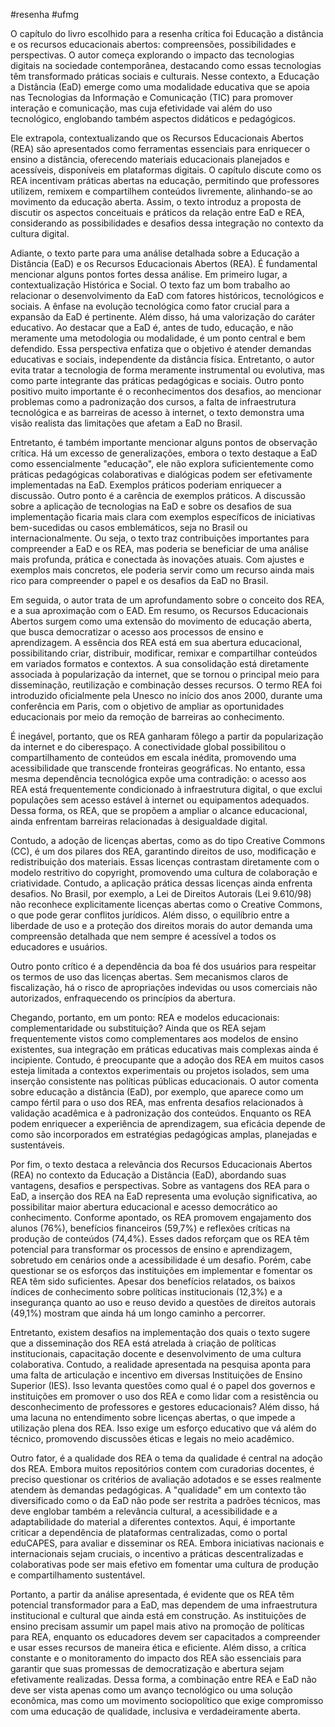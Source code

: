#resenha
#ufmg 

O capítulo do livro escolhido para a resenha crítica foi Educação a distância e os recursos educacionais abertos: compreensões, possibilidades e perspectivas. O autor começa explorando o impacto das tecnologias digitais na sociedade contemporânea, destacando como essas tecnologias têm transformado práticas sociais e culturais. Nesse contexto, a Educação a Distância (EaD) emerge como uma modalidade educativa que se apoia nas Tecnologias da Informação e Comunicação (TIC) para promover interação e comunicação, mas cuja efetividade vai além do uso tecnológico, englobando também aspectos didáticos e pedagógicos.

Ele extrapola, contextualizando que os Recursos Educacionais Abertos (REA) são apresentados como ferramentas essenciais para enriquecer o ensino a distância, oferecendo materiais educacionais planejados e acessíveis, disponíveis em plataformas digitais. O capítulo discute como os REA incentivam práticas abertas na educação, permitindo que professores utilizem, remixem e compartilhem conteúdos livremente, alinhando-se ao movimento da educação aberta. Assim, o texto introduz a proposta de discutir os aspectos conceituais e práticos da relação entre EaD e REA, considerando as possibilidades e desafios dessa integração no contexto da cultura digital.

Adiante, o texto parte para uma análise detalhada sobre a Educação a Distância (EaD) e os Recursos Educacionais Abertos (REA).  É fundamental mencionar alguns pontos fortes dessa análise. Em primeiro lugar, a contextualização Histórica e Social. O texto faz um bom trabalho ao relacionar o desenvolvimento da EaD com fatores históricos, tecnológicos e sociais. A ênfase na evolução tecnológica como fator crucial para a expansão da EaD é pertinente. Além disso, há uma valorização do caráter educativo. Ao destacar que a EaD é, antes de tudo, educação, e não meramente uma metodologia ou modalidade, é um ponto central e bem defendido. Essa perspectiva enfatiza que o objetivo é atender demandas educativas e sociais, independente da distância física. Entretanto, o autor evita tratar a tecnologia de forma meramente instrumental ou evolutiva, mas como parte integrante das práticas pedagógicas e sociais. Outro ponto positivo muito importante é o reconhecimentos dos desafios, ao mencionar problemas como a padronização dos cursos, a falta de infraestrutura tecnológica e as barreiras de acesso à internet, o texto demonstra uma visão realista das limitações que afetam a EaD no Brasil.

Entretanto, é também importante mencionar alguns pontos de observação crítica. Há um excesso de generalizações, embora o texto destaque a EaD como essencialmente "educação", ele não explora suficientemente como práticas pedagógicas colaborativas e dialógicas podem ser efetivamente implementadas na EaD. Exemplos práticos poderiam enriquecer a discussão. Outro ponto é a carência de exemplos práticos. A discussão sobre a aplicação de tecnologias na EaD e sobre os desafios de sua implementação ficaria mais clara com exemplos específicos de iniciativas bem-sucedidas ou casos emblemáticos, seja no Brasil ou internacionalmente. Ou seja, o texto traz contribuições importantes para compreender a EaD e os REA, mas poderia se beneficiar de uma análise mais profunda, prática e conectada às inovações atuais. Com ajustes e exemplos mais concretos, ele poderia servir como um recurso ainda mais rico para compreender o papel e os desafios da EaD no Brasil.

Em seguida, o autor trata de um aprofundamento sobre o conceito dos REA, e a sua aproximação com o EAD. Em resumo, os Recursos Educacionais Abertos surgem como uma extensão do movimento de educação aberta, que busca democratizar o acesso aos processos de ensino e aprendizagem. A essência dos REA está em sua abertura educacional, possibilitando criar, distribuir, modificar, remixar e compartilhar conteúdos em variados formatos e contextos. A sua consolidação está diretamente associada à popularização da internet, que se tornou o principal meio para disseminação, reutilização e combinação desses recursos. O termo REA foi introduzido oficialmente pela Unesco no início dos anos 2000, durante uma conferência em Paris, com o objetivo de ampliar as oportunidades educacionais por meio da remoção de barreiras ao conhecimento.

É inegável, portanto, que os REA ganharam fôlego a partir da popularização da internet e do ciberespaço. A conectividade global possibilitou o compartilhamento de conteúdos em escala inédita, promovendo uma acessibilidade que transcende fronteiras geográficas. No entanto, essa mesma dependência tecnológica expõe uma contradição: o acesso aos REA está frequentemente condicionado à infraestrutura digital, o que exclui populações sem acesso estável à internet ou equipamentos adequados. Dessa forma, os REA, que se propõem a ampliar o alcance educacional, ainda enfrentam barreiras relacionadas à desigualdade digital.

Contudo, a adoção de licenças abertas, como as do tipo Creative Commons (CC), é um dos pilares dos REA, garantindo direitos de uso, modificação e redistribuição dos materiais. Essas licenças contrastam diretamente com o modelo restritivo do copyright, promovendo uma cultura de colaboração e criatividade. Contudo, a aplicação prática dessas licenças ainda enfrenta desafios. No Brasil, por exemplo, a Lei de Direitos Autorais (Lei 9.610/98) não reconhece explicitamente licenças abertas como o Creative Commons, o que pode gerar conflitos jurídicos. Além disso, o equilíbrio entre a liberdade de uso e a proteção dos direitos morais do autor demanda uma compreensão detalhada que nem sempre é acessível a todos os educadores e usuários.

Outro ponto crítico é a dependência da boa fé dos usuários para respeitar os termos de uso das licenças abertas. Sem mecanismos claros de fiscalização, há o risco de apropriações indevidas ou usos comerciais não autorizados, enfraquecendo os princípios da abertura.

Chegando, portanto, em um ponto: REA e modelos educacionais: complementaridade ou substituição? Ainda que os REA sejam frequentemente vistos como complementares aos modelos de ensino existentes, sua integração em práticas educativas mais complexas ainda é incipiente. Contudo, é preocupante que a adoção dos REA em muitos casos esteja limitada a contextos experimentais ou projetos isolados, sem uma inserção consistente nas políticas públicas educacionais. O autor comenta sobre educação a distância (EaD), por exemplo, que aparece como um campo fértil para o uso dos REA, mas enfrenta desafios relacionados à validação acadêmica e à padronização dos conteúdos. Enquanto os REA podem enriquecer a experiência de aprendizagem, sua eficácia depende de como são incorporados em estratégias pedagógicas amplas, planejadas e sustentáveis.

Por fim, o texto destaca a relevância dos Recursos Educacionais Abertos (REA) no contexto da Educação a Distância (EaD), abordando suas vantagens, desafios e perspectivas. Sobre as vantagens dos REA para o EaD, a inserção dos REA na EaD representa uma evolução significativa, ao possibilitar maior abertura educacional e acesso democrático ao conhecimento. Conforme apontado, os REA promovem engajamento dos alunos (76%), benefícios financeiros (59,7%) e reflexões críticas na produção de conteúdos (74,4%). Esses dados reforçam que os REA têm potencial para transformar os processos de ensino e aprendizagem, sobretudo em cenários onde a acessibilidade é um desafio. Porém, cabe questionar se os esforços das instituições em implementar e fomentar os REA têm sido suficientes. Apesar dos benefícios relatados, os baixos índices de conhecimento sobre políticas institucionais (12,3%) e a insegurança quanto ao uso e reuso devido a questões de direitos autorais (49,1%) mostram que ainda há um longo caminho a percorrer.

Entretanto, existem desafios na implementação dos quais o texto sugere que a disseminação dos REA está atrelada à criação de políticas institucionais, capacitação docente e desenvolvimento de uma cultura colaborativa. Contudo, a realidade apresentada na pesquisa aponta para uma falta de articulação e incentivo em diversas Instituições de Ensino Superior (IES). Isso levanta questões como qual é o papel dos governos e instituições em promover o uso dos REA e como lidar com a resistência ou desconhecimento de professores e gestores educacionais? Além disso, há uma lacuna no entendimento sobre licenças abertas, o que impede a utilização plena dos REA. Isso exige um esforço educativo que vá além do técnico, promovendo discussões éticas e legais no meio acadêmico.

Outro fator, é a qualidade dos REA o tema da qualidade é central na adoção dos REA. Embora muitos repositórios contem com curadorias docentes, é preciso questionar os critérios de avaliação adotados e se esses realmente atendem às demandas pedagógicas. A "qualidade" em um contexto tão diversificado como o da EaD não pode ser restrita a padrões técnicos, mas deve englobar também a relevância cultural, a acessibilidade e a adaptabilidade do material a diferentes contextos. Aqui, é importante criticar a dependência de plataformas centralizadas, como o portal eduCAPES, para avaliar e disseminar os REA. Embora iniciativas nacionais e internacionais sejam cruciais, o incentivo a práticas descentralizadas e colaborativas pode ser mais efetivo em fomentar uma cultura de produção e compartilhamento sustentável.

Portanto, a partir da análise apresentada, é evidente que os REA têm potencial transformador para a EaD, mas dependem de uma infraestrutura institucional e cultural que ainda está em construção. As instituições de ensino precisam assumir um papel mais ativo na promoção de políticas para REA, enquanto os educadores devem ser capacitados a compreender e usar esses recursos de maneira ética e eficiente. Além disso, a crítica constante e o monitoramento do impacto dos REA são essenciais para garantir que suas promessas de democratização e abertura sejam efetivamente realizadas. Dessa forma, a combinação entre REA e EaD não deve ser vista apenas como um avanço tecnológico ou uma solução econômica, mas como um movimento sociopolítico que exige compromisso com uma educação de qualidade, inclusiva e verdadeiramente aberta.

